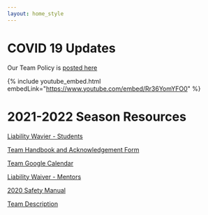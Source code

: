 ```yaml
---
layout: home_style
---
```


# COVID 19 Updates

Our Team Policy is [posted here](covid19.html)


{% include youtube_embed.html embedLink="https://www.youtube.com/embed/Rr36YomYFO0" %}


# 2021-2022 Season Resources

[Liability Wavier - Students](assets/documents/First-Robotics-Liability-Waiver-Students.pdf)

[Team Handbook and Acknowledgement Form](assets/documents/RC_handbook_2021-2022_v1p1.pdf)

[Team Google Calendar](https://calendar.google.com/calendar/embed?src=frc1736%40gmail.com&ctz=America%2FChicago)

[Liability Waiver - Mentors](assets/documents/First-Robotics-Liability-Waiver-Mentors.pdf)

[2020 Safety Manual](https://www.firstinspires.org/sites/default/files/uploads/resource_library/frc/team-resources/safety/2020/2020-FIRST-Robotics-Competition-Safety-Manual.pdf)

[Team Description](assets/documents/RC_team_description_2021-2022_v1p0.pdf)
